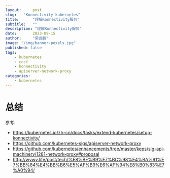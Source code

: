 ```yaml
---
layout:     post 
slug:   "Konnectivity-kubernetes"
title:      "理解Konnectivity服务"
subtitle:   ""
description: "理解Konnectivity服务"  
date:       2023-09-15
author:     "梁远鹏"
image: "/img/banner-pexels.jpg"
published: false
tags: 
    - kubernetes
    - cncf
    - konnectivity
    - apiserver-network-proxy
categories: 
    - kubernetes
---
```


# 

# 总结  

参考:
- https://kubernetes.io/zh-cn/docs/tasks/extend-kubernetes/setup-konnectivity/
- https://github.com/kubernetes-sigs/apiserver-network-proxy
- https://github.com/kubernetes/enhancements/tree/master/keps/sig-api-machinery/1281-network-proxy#proposal
- http://wywy.life/post/tech/%E8%BE%B9%E7%BC%98%E4%BA%91%E7%BB%84%E4%BB%B6%E5%AF%B9%E6%AF%94%E8%B0%83%E7%A0%94/